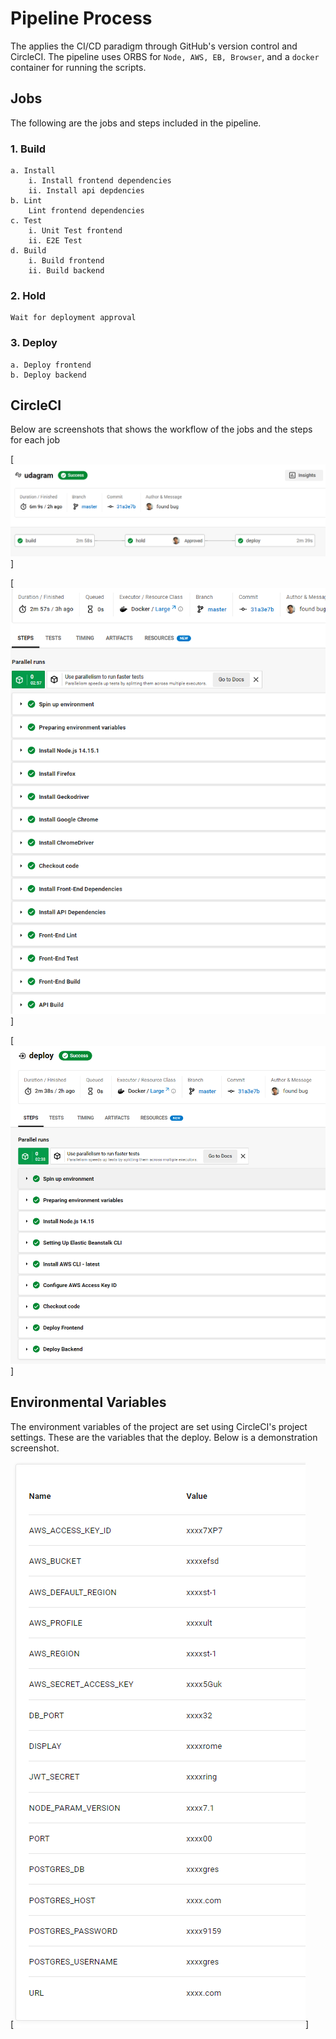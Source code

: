 # Pipeline Process
The applies the CI/CD paradigm through GitHub's version control and CircleCI. The pipeline uses ORBS for `Node, AWS, EB, Browser`, and a `docker` container for running the scripts.

## Jobs
The following are the jobs and steps included in the pipeline.
### 1. Build
    a. Install
        i. Install frontend dependencies
        ii. Install api depdencies
    b. Lint
        Lint frontend dependencies
    c. Test
        i. Unit Test frontend
        ii. E2E Test
    d. Build
        i. Build frontend
        ii. Build backend
### 2. Hold
    Wait for deployment approval
### 3. Deploy
    a. Deploy frontend
    b. Deploy backend

## CircleCI
Below are screenshots that shows the workflow of the jobs and the steps for each job

[![General Diagram](https://github.com/Mohammed159159/Udagram/blob/master/docs/media/C_General.png)]

[![Build](https://github.com/Mohammed159159/Udagram/blob/master/docs/media/C_Build.png)]

[![Deploy](https://github.com/Mohammed159159/Udagram/blob/master/docs/media/C_deploy.png)]

## Environmental Variables
The environment variables of the project are set using CircleCI's project settings. These are the variables that the deploy. Below is a demonstration screenshot.

[![Env Vars](https://github.com/Mohammed159159/Udagram/blob/master/docs/media/C_Env.png)]

